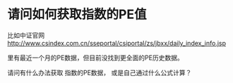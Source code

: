 # 请问如何获取指数的PE值

比如中证官网 http://www.csindex.com.cn/sseportal/csiportal/zs/jbxx/daily_index_info.jsp  

里有最近一个月的PE数据，但目前没找到更全面的PE历史数据。 

请问有什么办法获取 指数的PE数据， 或是自己通过什么公式计算？